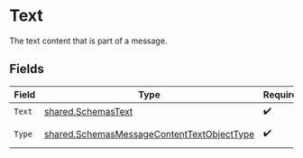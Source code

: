 # Text

The text content that is part of a message.


## Fields

| Field                                                                                                           | Type                                                                                                            | Required                                                                                                        | Description                                                                                                     |
| --------------------------------------------------------------------------------------------------------------- | --------------------------------------------------------------------------------------------------------------- | --------------------------------------------------------------------------------------------------------------- | --------------------------------------------------------------------------------------------------------------- |
| `Text`                                                                                                          | [shared.SchemasText](../../../pkg/models/shared/schemastext.md)                                                 | :heavy_check_mark:                                                                                              | N/A                                                                                                             |
| `Type`                                                                                                          | [shared.SchemasMessageContentTextObjectType](../../../pkg/models/shared/schemasmessagecontenttextobjecttype.md) | :heavy_check_mark:                                                                                              | Always `text`.                                                                                                  |